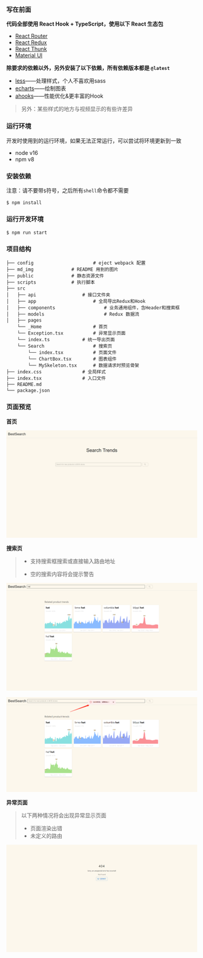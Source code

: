 ### 写在前面

**代码全部使用 React Hook + TypeScript，使用以下 React 生态包**

- [React Router](https://reactrouter.com/en/6.8.1/start/overview)
- [React Redux](https://react-redux.js.org/)
- [React Thunk](https://redux.js.org/tutorials/fundamentals/part-6-async-logic#using-the-redux-thunk-middleware)
- [Material UI](https://mui.com/core/)

**除要求的依赖以外，另外安装了以下依赖，所有依赖版本都是 `@latest`**

- [less](https://less.bootcss.com/)——处理样式，个人不喜欢用sass
- [echarts](https://echarts.apache.org/)——绘制图表
- [ahooks](https://ahooks.js.org/)——性能优化&更丰富的Hook

> 另外：某些样式的地方与视频显示的有些许差异

### 运行环境

  开发时使用到的运行环境，如果无法正常运行，可以尝试将环境更新到一致

- node v16
- npm v8

### 安装依赖

注意：请不要带`$`符号，之后所有`shell`命令都不需要

``` shell
$ npm install
```

### 运行开发环境

``` shell
$ npm run start
```

### 项目结构

```
├── config                 		# eject webpack 配置
├── md_img				# README 用到的图片
├── public				# 静态资源文件
├── scripts				# 执行脚本
├── src
│   ├── api   				# 接口文件夹
│   ├── app              		# 全局导出Redux和Hook
│   ├── components          		# 业务通用组件，含Header和搜索框
│   ├── models              		# Redux 数据流
│   ├── pages               
	└── _Home           		# 首页
	└── Exception.tsx   		# 异常显示页面
	└── index.ts   			# 统一导出页面
	└── Search          		# 搜索页
		└── index.tsx       	# 页面文件
		└── ChartBox.tsx    	# 图表组件
		└── MySkeleton.tsx  	# 数据请求时预览骨架
├── index.css				# 全局样式
├── index.tsx				# 入口文件
├── README.md
└── package.json
```

### 页面预览

**首页**

![home](https://raw.githubusercontent.com/U-Wen/BestSearch/main/md_img/home.jpg)

**搜索页**

>- 支持搜索框搜索或直接输入路由地址
>
>- 空的搜索内容将会提示警告

![search](./md_img/search.jpg)

![blank_search](./md_img/blank_search.jpg)

**异常页面**

> 以下两种情况将会出现异常显示页面
>
> - 页面渲染出错
> - 未定义的路由

![exception](./md_img/exception.jpg)
